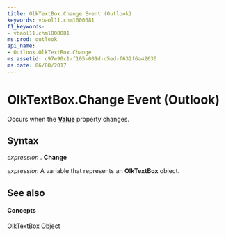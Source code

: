 ```yaml
---
title: OlkTextBox.Change Event (Outlook)
keywords: vbaol11.chm1000081
f1_keywords:
- vbaol11.chm1000081
ms.prod: outlook
api_name:
- Outlook.OlkTextBox.Change
ms.assetid: c97e90c1-f105-001d-d5ed-f632f6a42636
ms.date: 06/08/2017
---
```



# OlkTextBox.Change Event (Outlook)

Occurs when the **[Value](olktextbox-value-property-outlook.md)** property changes.


## Syntax

 _expression_ . **Change**

 _expression_ A variable that represents an **OlkTextBox** object.


## See also


#### Concepts


[OlkTextBox Object](olktextbox-object-outlook.md)

